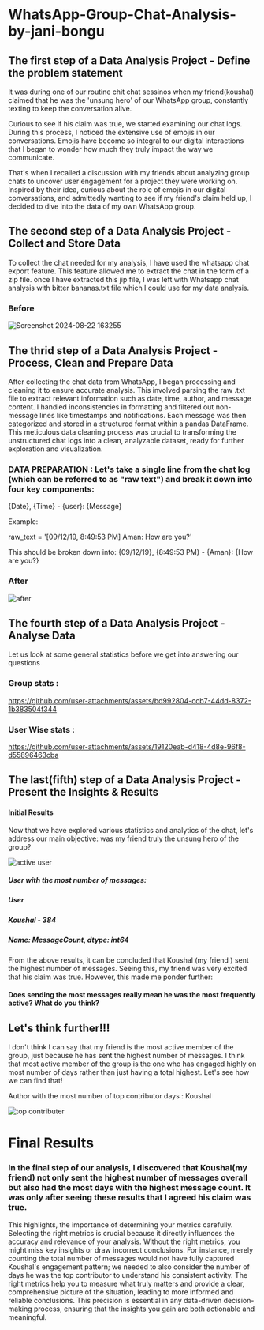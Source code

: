 # WhatsApp-Group-Chat-Analysis-by-jani-bongu
## The first step of a Data Analysis Project - Define the problem statement
It was during one of our routine chit chat sessinos when my friend(koushal) claimed that he was the 'unsung hero' of our WhatsApp group, constantly texting to keep the conversation alive.

Curious to see if his claim was true, we started examining our chat logs. During this process, I noticed the extensive use of emojis in our conversations. Emojis have become so integral to our digital interactions that I began to wonder how much they truly impact the way we communicate.

That's when I recalled a discussion with my friends about analyzing group chats to uncover user engagement for a project they were working on. Inspired by their idea, curious about the role of emojis in our digital conversations, and admittedly wanting to see if my friend's claim held up, I decided to dive into the data of my own WhatsApp group.
## The second step of a Data Analysis Project - Collect and Store Data
To collect the chat needed for my analysis, I have used the whatsapp chat export feature. This feature allowed me to extract the chat in the form of a zip file. once I have extracted this jip file, I was left with  Whatsapp chat analysis with bitter bananas.txt file which I could use for my data analysis.
### Before
![Screenshot 2024-08-22 163255](https://github.com/user-attachments/assets/0da35139-dcce-4673-94ce-f4b5e1f1ea91)

## The thrid step of a Data Analysis Project - Process, Clean and Prepare Data
After collecting the chat data from WhatsApp, I began processing and cleaning it to ensure accurate analysis. This involved parsing the raw .txt file to extract relevant information such as date, time, author, and message content. I handled inconsistencies in formatting and filtered out non-message lines like timestamps and notifications. Each message was then categorized and stored in a structured format within a pandas DataFrame. This meticulous data cleaning process was crucial to transforming the unstructured chat logs into a clean, analyzable dataset, ready for further exploration and visualization.
### DATA PREPARATION : Let's take a single line from the chat log (which can be referred to as "raw text") and break it down into four key components:

{Date}, {Time} - {user}: {Message}

Example:

raw_text = '[09/12/19, 8:49:53 PM] Aman: How are you?'

This should be broken down into: {09/12/19}, {8:49:53 PM} - {Aman}: {How are you?}
### After
![after](https://github.com/user-attachments/assets/ce076099-a969-48ce-8306-96dce4333e21)
## The fourth step of a Data Analysis Project - Analyse Data
Let us look at some general statistics before we get into answering our questions
### Group stats :
https://github.com/user-attachments/assets/bd992804-ccb7-44dd-8372-1b383504f344
### User Wise stats :
https://github.com/user-attachments/assets/19120eab-d418-4d8e-96f8-d55896463cba

## The last(fifth) step of a Data Analysis Project - Present the Insights & Results

#### Initial Results
Now that we have explored various statistics and analytics of the chat, let's address our main objective: was my friend truly the unsung hero of the group?

![active user](https://github.com/user-attachments/assets/203a30fa-d2fb-4ca7-ba77-a3c196e4d643)

##### User with the most number of messages:
##### User
##### Koushal - 384
##### Name: MessageCount, dtype: int64
From the above results, it can be concluded that Koushal (my friend ) sent the highest number of messages. Seeing this, my friend was very excited that his claim was true. However, this made me ponder further: 
#### Does sending the most messages really mean he was the most frequently active? What do you think?

## Let's think further!!!
I don't think I can say that my friend is the most active member of the group, just because he has sent the highest number of messages. I think that most active member of the group is the one who has engaged highly on most number of days rather than just having a total highest. Let's see how we can find that!

Author with the most number of top contributor days : Koushal

![top contributer](https://github.com/user-attachments/assets/16de969b-f2d5-429d-ac2a-96bc8e99f82b)

# Final Results
### In the final step of our analysis, I discovered that Koushal(my friend) not only sent the highest number of messages overall but also had the most days with the highest message count.  It was only after seeing these results that I agreed his claim was true.

This highlights, the importance of determining your metrics carefully. Selecting the right metrics is crucial because it directly influences the accuracy and relevance of your analysis. Without the right metrics, you might miss key insights or draw incorrect conclusions. For instance, merely counting the total number of messages would not have fully captured Koushal's engagement pattern; we needed to also consider the number of days he was the top contributor to understand his consistent activity. The right metrics help you to measure what truly matters and provide a clear, comprehensive picture of the situation, leading to more informed and reliable conclusions. This precision is essential in any data-driven decision-making process, ensuring that the insights you gain are both actionable and meaningful.















